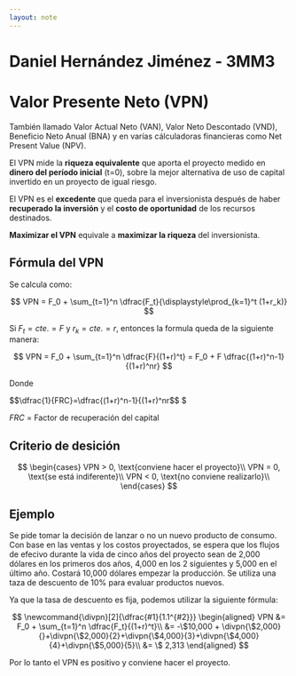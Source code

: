```yaml
---
layout: note
---
```


# Daniel Hernández Jiménez - 3MM3
# Valor Presente Neto (VPN)
También llamado Valor Actual Neto (VAN), Valor Neto Descontado (VND), Beneficio Neto Anual (BNA) y en varías cálculadoras financieras como Net Present Value (NPV).


El VPN mide la **riqueza equivalente** que aporta el proyecto medido en **dinero del período inicial** (t=0), sobre la mejor alternativa de uso de capital invertido en un proyecto de igual riesgo.

El VPN es el **excedente** que queda para el inversionista después de haber **recuperado la inversión** y el **costo de oportunidad** de los recursos destinados.

**Maximizar el VPN** equivale a **maximizar la riqueza** del inversionista.

## Fórmula del VPN
Se calcula como:

$$
VPN = F_0 + \sum_{t=1}^n \dfrac{F_t}{\displaystyle\prod_{k=1}^t (1+r_k)}
$$


Si $F_t = cte. = F$ y $r_k = cte. = r$, entonces la formula queda de la siguiente manera:

$$
VPN = F_0 + \sum_{t=1}^n \dfrac{F}{(1+r)^t} = F_0 + F \dfrac{(1+r)^n-1}{(1+r)^nr}
$$


Donde 

$$\dfrac{1}{FRC}=\dfrac{(1+r)^n-1}{(1+r)^nr$$
$

$FRC$ = Factor de recuperación del capital

## Criterio de desición

$$
\begin{cases}
VPN > 0, \text{conviene hacer el proyecto}\\
VPN = 0, \text{se está indiferente}\\
VPN < 0, \text{no conviene realizarlo}\\
\end{cases}
$$


## Ejemplo
Se pide tomar la decisión de lanzar o no un nuevo producto de consumo. Con base en las ventas y los costos proyectados, se espera que los flujos de efecivo durante la vida de cinco años del proyecto sean de 2,000 dólares en los primeros dos años, 4,000 en los 2 siguientes y 5,000 en el último año. Costará 10,000 dólares empezar la producción. Se utiliza una taza de descuento de 10% para evaluar productos nuevos.

Ya que la tasa de descuento es fija, podemos utilizar la siguiente fórmula:

$$
\newcommand{\divpn}[2]{\dfrac{#1}{1.1^{#2}}}
\begin{aligned}
VPN &= F_0 + \sum_{t=1}^n \dfrac{F_t}{(1+r)^t}\\
&= -\$10,000 + \divpn{\$2,000}{}+\divpn{\$2,000}{2}+\divpn{\$4,000}{3}+\divpn{\$4,000}{4}+\divpn{\$5,000}{5}\\
&= \$ 2,313
\end{aligned}
$$


Por lo tanto el VPN es positivo y conviene hacer el proyecto.